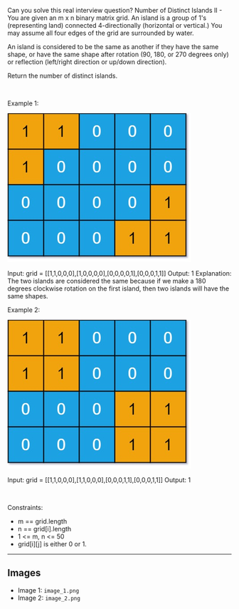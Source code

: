 Can you solve this real interview question? Number of Distinct Islands II - You are given an m x n binary matrix grid. An island is a group of 1's (representing land) connected 4-directionally (horizontal or vertical.) You may assume all four edges of the grid are surrounded by water.

An island is considered to be the same as another if they have the same shape, or have the same shape after rotation (90, 180, or 270 degrees only) or reflection (left/right direction or up/down direction).

Return the number of distinct islands.

 

Example 1:

![Example 1](./image_1.png)


Input: grid = [[1,1,0,0,0],[1,0,0,0,0],[0,0,0,0,1],[0,0,0,1,1]]
Output: 1
Explanation: The two islands are considered the same because if we make a 180 degrees clockwise rotation on the first island, then two islands will have the same shapes.


Example 2:

![Example 2](./image_2.png)


Input: grid = [[1,1,0,0,0],[1,1,0,0,0],[0,0,0,1,1],[0,0,0,1,1]]
Output: 1


 

Constraints:

 * m == grid.length
 * n == grid[i].length
 * 1 <= m, n <= 50
 * grid[i][j] is either 0 or 1.

---

## Images

- Image 1: `image_1.png`
- Image 2: `image_2.png`
